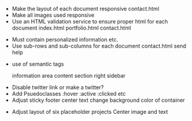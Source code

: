 <!-- * Create three files
    index.html
    portfolio.html
    contact.html -->

<!-- - Add bootstrap link in each file header tag -->
<!-- index.html
portfolio.html
contact.html -->
<!-- - Add a consistent navbar to each document
  index.html
  portfolio.html
  contact.html -->

- Make the layout of each document responsive
    <!-- index.html -->
  <!-- portfolio.html -->
  contact.html
- Make all images used responsive
- Use an HTML validation service to ensure proper html for each document
index.html
portfolio.html
contact.html
<!-- - README file with accurate description of project -->
- Must contain personalized information
    <!-- bio
    name
    images -->
  <!-- links to social media -->
  etc.
  <!-- - Make a sticky footer for each document
    index.html
    portfolio.html
    contact.html -->
- Use sub-rows and sub-columns for each document
  <!-- index.html -->
  <!-- portfolio.html -->
  contact.html
  send help

* use of semantic tags
    <!-- nav -->

  information area
  content section
  right sidebar
    <!-- footer -->

<!-- * Make the Navbar social media links open in different tabs -->
<!-- * Make the link say what they are
  github link is a hyperlinked text "github" -->

- Disable twitter link or make a twitter?
- Add Psuedoclasses
  :hover
  :active
  :clicked
  etc
  <!-- * Fix drop down -->
  <!-- - Make Navbar bold the current page user is on -->
- Adjust sticky footer
  center text
  change background color of container
  <!-- - Fix weird flittering effect when clicking between Navbar items
  Didn't start occuring until adding javascript -->
  <!-- * on mobile, without a top margin of 250px, the text wraps to the right of the image, but when adding that margin, it no longer wraps around the image on larger screens -->

* Adjust layout of six placeholder projects
  Center image and text

